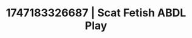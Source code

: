 ---
categories:
- Passionate kisses
- AI lover POV
- Lingerie worship
- Modest MILF
- Lover's breath
image: /assets/images/1747183326687.webp
layout: post
seo:
  description: Featured content with sensual Scat Fetish, ABDL Play. HD images available.
  keywords: Scat Fetish, ABDL Play
  og_image: /assets/images/1747183326687.webp
  schema_type: VisualArtwork
tags:
- ABDL Play
- Scat Fetish
- '#1747183326687'
title: 1747183326687 | Scat Fetish ABDL Play
---